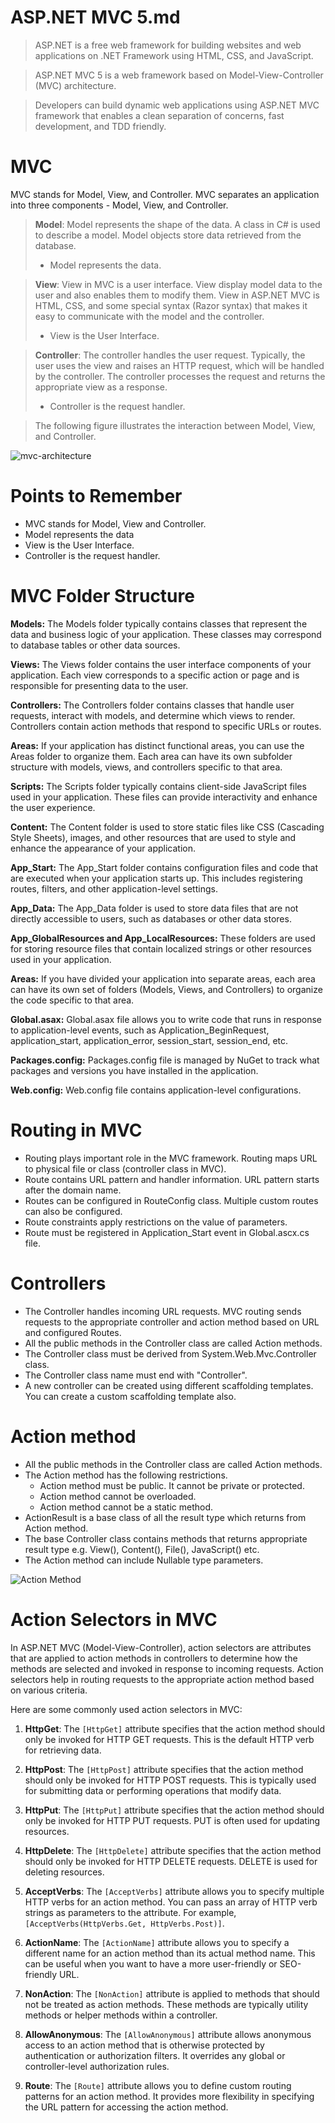 # ASP.NET MVC 5.md

> ASP.NET is a free web framework for building websites and web applications on .NET Framework using HTML, CSS, and JavaScript. 

> ASP.NET MVC 5 is a web framework based on Model-View-Controller (MVC) architecture. 

> Developers can build dynamic web applications using ASP.NET MVC framework that enables a clean separation of concerns, fast development, and TDD friendly.

# MVC
MVC stands for Model, View, and Controller. MVC separates an application into three components - Model, View, and Controller.

> **Model**: Model represents the shape of the data. A class in C# is used to describe a model. Model objects store data retrieved from the database.
>* Model represents the data.

> **View**: View in MVC is a user interface. View display model data to the user and also enables them to modify them. View in ASP.NET MVC is HTML, CSS, and some special syntax (Razor syntax) that makes it easy to communicate with the model and the controller.
>* View is the User Interface.

> **Controller**: The controller handles the user request. Typically, the user uses the view and raises an HTTP request, which will be handled by the controller. The controller processes the request and returns the appropriate view as a response.
>* Controller is the request handler.

> The following figure illustrates the interaction between Model, View, and Controller.




![mvc-architecture](https://github.com/a0s21en5/The-Complete-C-Sharp-Bootcamp/assets/86140629/3cc1922a-a9dc-4d12-8d59-f3d51a9208bf)

# Points to Remember
* MVC stands for Model, View and Controller.
* Model represents the data
* View is the User Interface.
* Controller is the request handler.


# MVC Folder Structure
**Models:** The Models folder typically contains classes that represent the data and business logic of your application. These classes may correspond to database tables or other data sources.

**Views:** The Views folder contains the user interface components of your application. Each view corresponds to a specific action or page and is responsible for presenting data to the user.

**Controllers:** The Controllers folder contains classes that handle user requests, interact with models, and determine which views to render. Controllers contain action methods that respond to specific URLs or routes.

**Areas:** If your application has distinct functional areas, you can use the Areas folder to organize them. Each area can have its own subfolder structure with models, views, and controllers specific to that area.

**Scripts:** The Scripts folder typically contains client-side JavaScript files used in your application. These files can provide interactivity and enhance the user experience.

**Content:** The Content folder is used to store static files like CSS (Cascading Style Sheets), images, and other resources that are used to style and enhance the appearance of your application.

**App_Start:** The App_Start folder contains configuration files and code that are executed when your application starts up. This includes registering routes, filters, and other application-level settings.

**App_Data:** The App_Data folder is used to store data files that are not directly accessible to users, such as databases or other data stores.

**App_GlobalResources and App_LocalResources:** These folders are used for storing resource files that contain localized strings or other resources used in your application.

**Areas:** If you have divided your application into separate areas, each area can have its own set of folders (Models, Views, and Controllers) to organize the code specific to that area.

**Global.asax:** Global.asax file allows you to write code that runs in response to application-level events, such as Application_BeginRequest, application_start, application_error, session_start, session_end, etc.

**Packages.config:** Packages.config file is managed by NuGet to track what packages and versions you have installed in the application.

**Web.config:** Web.config file contains application-level configurations.

# Routing in MVC
* Routing plays important role in the MVC framework. Routing maps URL to physical file or class (controller class in MVC).
* Route contains URL pattern and handler information. URL pattern starts after the domain name.
* Routes can be configured in RouteConfig class. Multiple custom routes can also be configured.
* Route constraints apply restrictions on the value of parameters.
* Route must be registered in Application_Start event in Global.ascx.cs file.

# Controllers
* The Controller handles incoming URL requests. MVC routing sends requests to the appropriate controller and action method based on URL and configured Routes.
* All the public methods in the Controller class are called Action methods.
* The Controller class must be derived from System.Web.Mvc.Controller class.
* The Controller class name must end with "Controller".
* A new controller can be created using different scaffolding templates. You can create a custom scaffolding template also.

# Action method
* All the public methods in the Controller class are called Action methods.
* The Action method has the following restrictions.
    - Action method must be public. It cannot be private or protected.
    - Action method cannot be overloaded.
    - Action method cannot be a static method.
* ActionResult is a base class of all the result type which returns from Action method.
* The base Controller class contains methods that returns appropriate result type e.g. View(), Content(), File(), JavaScript() etc.
* The Action method can include Nullable type parameters.

![Action Method](https://github.com/a0s21en5/The-Complete-C-Sharp-Bootcamp/assets/86140629/1bd3ee23-32cb-4d4a-9ecd-416b7148971b)


# Action Selectors in MVC

In ASP.NET MVC (Model-View-Controller), action selectors are attributes that are applied to action methods in controllers to determine how the methods are selected and invoked in response to incoming requests. Action selectors help in routing requests to the appropriate action method based on various criteria.

Here are some commonly used action selectors in MVC:

1. **HttpGet**: The `[HttpGet]` attribute specifies that the action method should only be invoked for HTTP GET requests. This is the default HTTP verb for retrieving data.

2. **HttpPost**: The `[HttpPost]` attribute specifies that the action method should only be invoked for HTTP POST requests. This is typically used for submitting data or performing operations that modify data.

3. **HttpPut**: The `[HttpPut]` attribute specifies that the action method should only be invoked for HTTP PUT requests. PUT is often used for updating resources.

4. **HttpDelete**: The `[HttpDelete]` attribute specifies that the action method should only be invoked for HTTP DELETE requests. DELETE is used for deleting resources.

5. **AcceptVerbs**: The `[AcceptVerbs]` attribute allows you to specify multiple HTTP verbs for an action method. You can pass an array of HTTP verb strings as parameters to the attribute. For example, `[AcceptVerbs(HttpVerbs.Get, HttpVerbs.Post)]`.

6. **ActionName**: The `[ActionName]` attribute allows you to specify a different name for an action method than its actual method name. This can be useful when you want to have a more user-friendly or SEO-friendly URL.

7. **NonAction**: The `[NonAction]` attribute is applied to methods that should not be treated as action methods. These methods are typically utility methods or helper methods within a controller.

8. **AllowAnonymous**: The `[AllowAnonymous]` attribute allows anonymous access to an action method that is otherwise protected by authentication or authorization filters. It overrides any global or controller-level authorization rules.

9. **Route**: The `[Route]` attribute allows you to define custom routing patterns for an action method. It provides more flexibility in specifying the URL pattern for accessing the action method.

